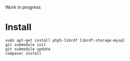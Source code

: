 Work in progress

# Install

    sudo apt-get install php5-librdf librdf-storage-mysql
    git submodule init
    git submodule update
    composer install
